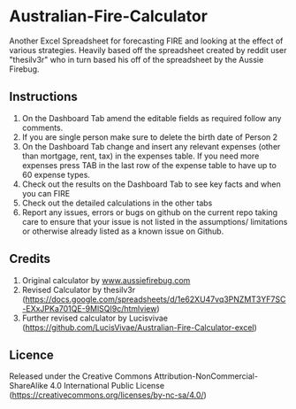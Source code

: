 # Australian-Fire-Calculator
Another Excel Spreadsheet for forecasting FIRE and looking at the effect of various strategies. Heavily based off the spreadsheet created by reddit user "thesilv3r" who in turn based his off of the spreadsheet by the Aussie Firebug.

## Instructions
1. On the Dashboard Tab amend the editable fields as required follow any comments.			
2. If you are single person make sure to delete the birth date of Person 2												
3. On the Dashboard Tab change and insert any relevant expenses (other than mortgage, rent, tax) in the expenses table. If you need more expenses press TAB in the last row of the expense table to have up to 60 expense types.																						
4. Check out the results on the Dashboard Tab to see key facts and when you can FIRE												
5. Check out the detailed calculations in the other tabs												
6. Report any issues, errors or bugs on github on the current repo taking care to ensure that your issue is not listed in the assumptions/ limitations or otherwise already listed as a known issue on Github.												

## Credits
1. Original calculator by www.aussiefirebug.com
2. Revised Calculator by thesilv3r (https://docs.google.com/spreadsheets/d/1e62XU47vq3PNZMT3YF7SC-EXxJPKa701QE-9MlSQI9c/htmlview)
3. Further revised calculator by Lucisvivae (https://github.com/LucisVivae/Australian-Fire-Calculator-excel)

## Licence
Released under the Creative Commons Attribution-NonCommercial-ShareAlike 4.0 International Public License (https://creativecommons.org/licenses/by-nc-sa/4.0/) 
